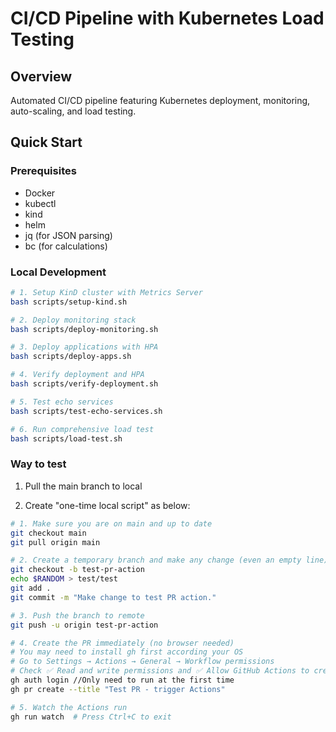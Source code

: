 # CI/CD Pipeline with Kubernetes Load Testing

## Overview
Automated CI/CD pipeline featuring Kubernetes deployment, monitoring, auto-scaling, and load testing.

## Quick Start

### Prerequisites
- Docker
- kubectl
- kind
- helm
- jq (for JSON parsing)
- bc (for calculations)

### Local Development
```bash
# 1. Setup KinD cluster with Metrics Server
bash scripts/setup-kind.sh

# 2. Deploy monitoring stack
bash scripts/deploy-monitoring.sh

# 3. Deploy applications with HPA
bash scripts/deploy-apps.sh

# 4. Verify deployment and HPA
bash scripts/verify-deployment.sh

# 5. Test echo services
bash scripts/test-echo-services.sh

# 6. Run comprehensive load test
bash scripts/load-test.sh
```

### Way to test
1. Pull the main branch to local

2. Create "one-time local script" as below:
```bash
# 1. Make sure you are on main and up to date
git checkout main
git pull origin main

# 2. Create a temporary branch and make any change (even an empty line)
git checkout -b test-pr-action
echo $RANDOM > test/test
git add .
git commit -m "Make change to test PR action."

# 3. Push the branch to remote
git push -u origin test-pr-action

# 4. Create the PR immediately (no browser needed)
# You may need to install gh first according your OS
# Go to Settings → Actions → General → Workflow permissions
# Check ✅ Read and write permissions and ✅ Allow GitHub Actions to create and approve pull requests
gh auth login //Only need to run at the first time
gh pr create --title "Test PR - trigger Actions"

# 5. Watch the Actions run
gh run watch  # Press Ctrl+C to exit
```
